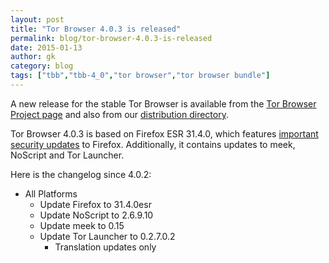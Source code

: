 ```yaml
---
layout: post
title: "Tor Browser 4.0.3 is released"
permalink: blog/tor-browser-4.0.3-is-released
date: 2015-01-13
author: gk
category: blog
tags: ["tbb","tbb-4_0","tor browser","tor browser bundle"]
---
```


A new release for the stable Tor Browser is available from the [Tor Browser Project page](https://www.torproject.org/download/download-easy.html) and also from our [distribution directory](https://www.torproject.org/dist/torbrowser/4.0.3/).

Tor Browser 4.0.3 is based on Firefox ESR 31.4.0, which features [important security updates](https://www.mozilla.org/security/known-vulnerabilities/firefoxESR.html#firefoxesr31.4) to Firefox. Additionally, it contains updates to meek, NoScript and Tor Launcher.

Here is the changelog since 4.0.2:

-   All Platforms
    -   Update Firefox to 31.4.0esr
    -   Update NoScript to 2.6.9.10
    -   Update meek to 0.15
    -   Update Tor Launcher to 0.2.7.0.2
        -   Translation updates only

